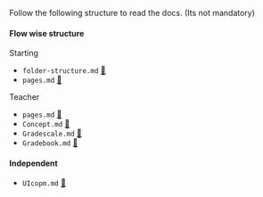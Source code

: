 Follow the following structure to read the docs. (Its not mandatory)

#### Flow wise structure
Starting
  - `folder-structure.md` [&#x1F517;](https://redink-app.github.io/new-ui-docs/folder-structure)
  - `pages.md` [&#x1F517;](https://redink-app.github.io/new-ui-docs/pages)

Teacher
  - `pages.md` [&#x1F517;](https://redink-app.github.io/new-ui-docs/teacher/pages)
  - `Concept.md` [&#x1F517;](https://redink-app.github.io/new-ui-docs/teacher/Concept)
  - `Gradescale.md` [&#x1F517;](https://redink-app.github.io/new-ui-docs/teacher/Gradescale)
  - `Gradebook.md` [&#x1F517;](https://redink-app.github.io/new-ui-docs/teacher/Gradebook)

#### Independent
  - `UIcopm.md` [&#x1F517;](https://redink-app.github.io/new-ui-docs/UIcopm)
